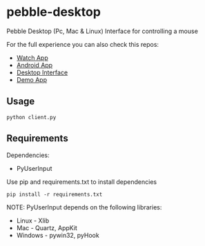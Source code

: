 # pebble-desktop
Pebble Desktop (Pc, Mac &amp; Linux) Interface for controlling a mouse

For the full experience you can also check this repos:
* [Watch App](github.com/fercreek/PebblePointer/tree/master/watch-app)
* [Android App](github.com/fercreek/AndroidWithPebble)
* [Desktop Interface](github.com/luissifu/pebble-desktop)
* [Demo App](github.com/luissifu/unity-fruit-ninja)

## Usage

    python client.py

## Requirements
Dependencies:

* PyUserInput

Use pip and requirements.txt to install dependencies

    pip install -r requirements.txt


NOTE: PyUserInput depends on the following libraries:

* Linux - Xlib
* Mac - Quartz, AppKit
* Windows - pywin32, pyHook
